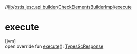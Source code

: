 //[lib](../../../index.md)/[ostis.jesc.api.builder](../index.md)/[CheckElementsBuilderImpl](index.md)/[execute](execute.md)

# execute

[jvm]\
open override fun [execute](execute.md)(): [TypesScResponse](../../ostis.jesc.client.model.response/-types-sc-response/index.md)
